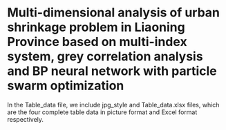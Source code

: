 # Multi-dimensional analysis of urban shrinkage problem in Liaoning Province based on multi-index system, grey correlation analysis and BP neural network with particle swarm optimization

In the Table_data file, we include jpg_style and Table_data.xlsx files, which are the four complete table data in picture format and Excel format respectively.

